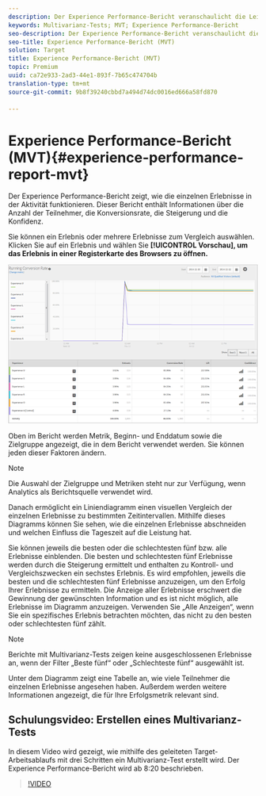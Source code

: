 ```yaml
---
description: Der Experience Performance-Bericht veranschaulicht die Leistung der einzelnen Erlebnisse in der Aktivität. Dieser Bericht enthält Informationen über die Zahl der Teilnehmer, die Konversionsrate, die Steigerung und die Konfidenz.
keywords: Multivarianz-Tests; MVT; Experience Performance-Bericht
seo-description: Der Experience Performance-Bericht veranschaulicht die Leistung der einzelnen Erlebnisse in der Aktivität. Dieser Bericht enthält Informationen über die Zahl der Teilnehmer, die Konversionsrate, die Steigerung und die Konfidenz.
seo-title: Experience Performance-Bericht (MVT)
solution: Target
title: Experience Performance-Bericht (MVT)
topic: Premium
uuid: ca72e933-2ad3-44e1-893f-7b65c474704b
translation-type: tm+mt
source-git-commit: 9b8f39240cbbd7a494d74dc0016ed666a58fd870

---
```



# Experience Performance-Bericht (MVT){#experience-performance-report-mvt}

Der Experience Performance-Bericht zeigt, wie die einzelnen Erlebnisse in der Aktivität funktionieren. Dieser Bericht enthält Informationen über die Anzahl der Teilnehmer, die Konversionsrate, die Steigerung und die Konfidenz.

Sie können ein Erlebnis oder mehrere Erlebnisse zum Vergleich auswählen. Klicken Sie auf ein Erlebnis und wählen Sie **[!UICONTROL Vorschau], um das Erlebnis in einer Registerkarte des Browsers zu öffnen.**

![](assets/experienceperformancetable.png)

Oben im Bericht werden Metrik, Beginn- und Enddatum sowie die Zielgruppe angezeigt, die in dem Bericht verwendet werden. Sie können jeden dieser Faktoren ändern.

>[!NOTE]
>
>Die Auswahl der Zielgruppe und Metriken steht nur zur Verfügung, wenn Analytics als Berichtsquelle verwendet wird.

Danach ermöglicht ein Liniendiagramm einen visuellen Vergleich der einzelnen Erlebnisse zu bestimmten Zeitintervallen. Mithilfe dieses Diagramms können Sie sehen, wie die einzelnen Erlebnisse abschneiden und welchen Einfluss die Tageszeit auf die Leistung hat.

Sie können jeweils die besten oder die schlechtesten fünf bzw. alle Erlebnisse einblenden. Die besten und schlechtesten fünf Erlebnisse werden durch die Steigerung ermittelt und enthalten zu Kontroll- und Vergleichszwecken ein sechstes Erlebnis. Es wird empfohlen, jeweils die besten und die schlechtesten fünf Erlebnisse anzuzeigen, um den Erfolg Ihrer Erlebnisse zu ermitteln. Die Anzeige aller Erlebnisse erschwert die Gewinnung der gewünschten Information und es ist nicht möglich, alle Erlebnisse im Diagramm anzuzeigen. Verwenden Sie „Alle Anzeigen“, wenn Sie ein spezifisches Erlebnis betrachten möchten, das nicht zu den besten oder schlechtesten fünf zählt.

>[!NOTE]
>
>Berichte mit Multivarianz-Tests zeigen keine ausgeschlossenen Erlebnisse an, wenn der Filter „Beste fünf“ oder „Schlechteste fünf“ ausgewählt ist.

Unter dem Diagramm zeigt eine Tabelle an, wie viele Teilnehmer die einzelnen Erlebnisse angesehen haben. Außerdem werden weitere Informationen angezeigt, die für Ihre Erfolgsmetrik relevant sind.

## Schulungsvideo: Erstellen eines Multivarianz-Tests

In diesem Video wird gezeigt, wie mithilfe des geleiteten Target-Arbeitsablaufs mit drei Schritten ein Multivarianz-Test erstellt wird. Der Experience Performance-Bericht wird ab 8:20 beschrieben.

>[!VIDEO](https://video.tv.adobe.com/v/17395)